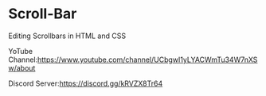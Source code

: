 # Scroll-Bar
Editing Scrollbars in HTML and CSS


YoTube Channel:https://www.youtube.com/channel/UCbgwI1yLYACWmTu34W7nXSw/about

Discord Server:https://discord.gg/kRVZX8Tr64
